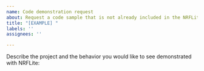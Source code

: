 ```yaml
---
name: Code demonstration request
about: Request a code sample that is not already included in the NRFLite examples
title: "[EXAMPLE] "
labels: ''
assignees: ''

---
```


Describe the project and the behavior you would like to see demonstrated with NRFLite:
